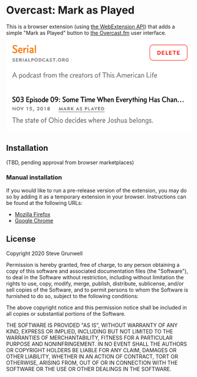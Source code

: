 # Overcast: Mark as Played

This is a browser extension (using [the WebExtension API](https://developer.mozilla.org/en-US/docs/Mozilla/Add-ons/WebExtensions)) that adds a simple "Mark as Played" button to [the Overcast.fm](https://overcast.fm) user interface.

![An episode of Serial with a "Mark as Played" button](assets/mark-as-played-screenshot.png)


## Installation

(TBD, pending approval from browser marketplaces)

### Manual installation

If you would like to run a pre-release version of the extension, you may do so by adding it as a temporary extension in your browser. Instructions can be found at the following URLs:

* [Mozilla Firefox](https://extensionworkshop.com/documentation/develop/temporary-installation-in-firefox/)
* [Google Chrome](https://developer.chrome.com/extensions/getstarted#manifest)


## License

Copyright 2020 Steve Grunwell

Permission is hereby granted, free of charge, to any person obtaining a copy of this software and associated documentation files (the "Software"), to deal in the Software without restriction, including without limitation the rights to use, copy, modify, merge, publish, distribute, sublicense, and/or sell copies of the Software, and to permit persons to whom the Software is furnished to do so, subject to the following conditions:

The above copyright notice and this permission notice shall be included in all copies or substantial portions of the Software.

THE SOFTWARE IS PROVIDED "AS IS", WITHOUT WARRANTY OF ANY KIND, EXPRESS OR IMPLIED, INCLUDING BUT NOT LIMITED TO THE WARRANTIES OF MERCHANTABILITY, FITNESS FOR A PARTICULAR PURPOSE AND NONINFRINGEMENT. IN NO EVENT SHALL THE AUTHORS OR COPYRIGHT HOLDERS BE LIABLE FOR ANY CLAIM, DAMAGES OR OTHER LIABILITY, WHETHER IN AN ACTION OF CONTRACT, TORT OR OTHERWISE, ARISING FROM, OUT OF OR IN CONNECTION WITH THE SOFTWARE OR THE USE OR OTHER DEALINGS IN THE SOFTWARE.
